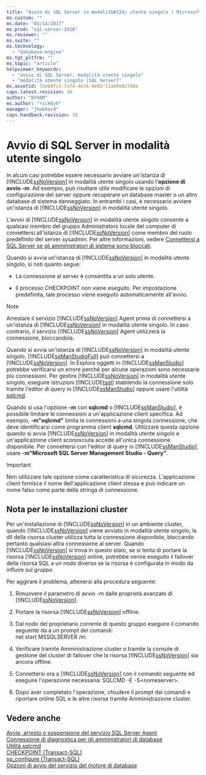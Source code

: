 ```yaml
---
title: "Avvio di SQL Server in modalit&#224; utente singolo | Microsoft Docs"
ms.custom: ""
ms.date: "03/14/2017"
ms.prod: "sql-server-2016"
ms.reviewer: ""
ms.suite: ""
ms.technology: 
  - "database-engine"
ms.tgt_pltfrm: ""
ms.topic: "article"
helpviewer_keywords: 
  - "avvio di SQL Server, modalità utente singolo"
  - "modalità utente singolo [SQL Server]"
ms.assetid: 72eb4fc1-7af4-4ec6-9e02-11a69e02748e
caps.latest.revision: 36
author: "BYHAM"
ms.author: "rickbyh"
manager: "jhubbard"
caps.handback.revision: 36
---
```

# Avvio di SQL Server in modalit&#224; utente singolo
  In alcuni casi potrebbe essere necessario avviare un'istanza di [!INCLUDE[ssNoVersion](../../includes/ssnoversion-md.md)] in modalità utente singolo usando l'**opzione di avvio -m**. Ad esempio, può risultare utile modificare le opzioni di configurazione del server oppure recuperare un database master o un altro database di sistema danneggiato. In entrambi i casi, è necessario avviare un'istanza di [!INCLUDE[ssNoVersion](../../includes/ssnoversion-md.md)] in modalità utente singolo.  
  
 L'avvio di [!INCLUDE[ssNoVersion](../../includes/ssnoversion-md.md)] in modalità utente singolo consente a qualsiasi membro del gruppo Administrators locale del computer di connettersi all'istanza di [!INCLUDE[ssNoVersion](../../includes/ssnoversion-md.md)] come membro del ruolo predefinito del server sysadmin. Per altre informazioni, vedere [Connettersi a SQL Server se gli amministratori di sistema sono bloccati](../../database-engine/configure-windows/connect-to-sql-server-when-system-administrators-are-locked-out.md).  
  
 Quando si avvia un'istanza di [!INCLUDE[ssNoVersion](../../includes/ssnoversion-md.md)] in modalità utente singolo, si noti quanto segue:  
  
-   La connessione al server è consentita a un solo utente.  
  
-   Il processo CHECKPOINT non viene eseguito. Per impostazione predefinita, tale processo viene eseguito automaticamente all'avvio.  
  
> [!NOTE]  
>  Arrestare il servizio [!INCLUDE[ssNoVersion](../../includes/ssnoversion-md.md)] Agent prima di connettersi a un'istanza di [!INCLUDE[ssNoVersion](../../includes/ssnoversion-md.md)] in modalità utente singolo. In caso contrario, il servizio [!INCLUDE[ssNoVersion](../../includes/ssnoversion-md.md)] Agent utilizzerà la connessione, bloccandola.  
  
 Quando si avvia un'istanza di [!INCLUDE[ssNoVersion](../../includes/ssnoversion-md.md)] in modalità utente singolo, [!INCLUDE[ssManStudioFull](../../includes/ssmanstudiofull-md.md)] può connettersi a [!INCLUDE[ssNoVersion](../../includes/ssnoversion-md.md)]. In Esplora oggetti in [!INCLUDE[ssManStudio](../../includes/ssmanstudio-md.md)] potrebbe verificarsi un errore perché per alcune operazioni sono necessarie più connessioni. Per gestire [!INCLUDE[ssNoVersion](../../includes/ssnoversion-md.md)] in modalità utente singolo, eseguire istruzioni [!INCLUDE[tsql](../../includes/tsql-md.md)] stabilendo la connessione solo tramite l'editor di query in [!INCLUDE[ssManStudio](../../includes/ssmanstudio-md.md)] oppure usare l'utilità [sqlcmd](../../tools/sqlcmd-utility.md).  
  
 Quando si usa l'opzione **-m** con **sqlcmd** o [!INCLUDE[ssManStudio](../../includes/ssmanstudio-md.md)], è possibile limitare le connessioni a un'applicazione client specifica. Ad esempio, **-m"sqlcmd"** limita le connessioni a una singola connessione, che deve identificarsi come programma client **sqlcmd**. Utilizzare questa opzione quando si avvia [!INCLUDE[ssNoVersion](../../includes/ssnoversion-md.md)] in modalità utente singolo e un'applicazione client sconosciuta accede all'unica connessione disponibile. Per connettersi con l'editor di query in [!INCLUDE[ssManStudio](../../includes/ssmanstudio-md.md)], usare **-m"Microsoft SQL Server Management Studio - Query"**.  
  
> [!IMPORTANT]  
>  Non utilizzare tale opzione come caratteristica di sicurezza. L'applicazione client fornisce il nome dell'applicazione client stessa e può indicare un nome falso come parte della stringa di connessione.  
  
## Nota per le installazioni cluster  
 Per un'installazione di [!INCLUDE[ssNoVersion](../../includes/ssnoversion-md.md)] in un ambiente cluster, quando [!INCLUDE[ssNoVersion](../../includes/ssnoversion-md.md)] viene avviato in modalità utente singolo, la dll della risorsa cluster utilizza tutta la connessione disponibile, bloccando pertanto qualsiasi altra connessione al server. Quando [!INCLUDE[ssNoVersion](../../includes/ssnoversion-md.md)] si trova in questo stato, se si tenta di portare la risorsa [!INCLUDE[ssNoVersion](../../includes/ssnoversion-md.md)] online, potrebbe venire eseguito il failover della risorsa SQL a un nodo diverso se la risorsa è configurata in modo da influire sul gruppo.  
  
 Per aggirare il problema, attenersi alla procedura seguente:  
  
1.  Rimuovere il parametro di avvio -m dalle proprietà avanzate di [!INCLUDE[ssNoVersion](../../includes/ssnoversion-md.md)].  
  
2.  Portare la risorsa [!INCLUDE[ssNoVersion](../../includes/ssnoversion-md.md)] offline.  
  
3.  Dal nodo del proprietario corrente di questo gruppo eseguire il comando seguente da a un prompt dei comandi:  
    net start MSSQLSERVER /m.  
  
4.  Verificare tramite Amministrazione cluster o tramite la console di gestione del cluster di failover che la risorsa [!INCLUDE[ssNoVersion](../../includes/ssnoversion-md.md)] sia ancora offline.  
  
5.  Connettersi ora a [!INCLUDE[ssNoVersion](../../includes/ssnoversion-md.md)] con il comando seguente ed eseguire l'operazione necessaria: SQLCMD -E -S\<nomeserver>.  
  
6.  Dopo aver completato l'operazione, chiudere il prompt dei comandi e riportare online SQL e le altre risorse tramite Amministrazione cluster.  
  
## Vedere anche  
 [Avvio, arresto o sospensione del servizio SQL Server Agent](../../ssms/agent/start-stop-or-pause-the-sql-server-agent-service.md)   
 [Connessione di diagnostica per gli amministratori di database](../../database-engine/configure-windows/diagnostic-connection-for-database-administrators.md)   
 [Utilità sqlcmd](../../tools/sqlcmd-utility.md)   
 [CHECKPOINT &#40;Transact-SQL&#41;](../../t-sql/language-elements/checkpoint-transact-sql.md)   
 [sp_configure &#40;Transact-SQL&#41;](../../relational-databases/system-stored-procedures/sp-configure-transact-sql.md)   
 [Opzioni di avvio del servizio del motore di database](../../database-engine/configure-windows/database-engine-service-startup-options.md)  
  
  